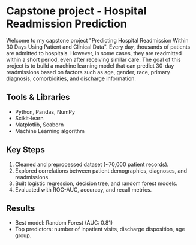 # Capstone project - Hospital Readmission Prediction

Welcome to my capstone project "Predicting Hospital Readmission Within 30 Days Using Patient and Clinical Data".
Every day, thousands of patients are admitted to hospitals. However, in some cases, they are readmitted within a short period, even after receiving similar care. The goal of this project is to build a machine learning model that can predict 30-day readmissions based on factors such as age, gender, race, primary diagnosis, comorbidities, and discharge information. 

## Tools & Libraries
- Python, Pandas, NumPy  
- Scikit-learn  
- Matplotlib, Seaborn
- Machine Learning algorithm

## Key Steps
1. Cleaned and preprocessed dataset (~70,000 patient records).  
2. Explored correlations between patient demographics, diagnoses, and readmissions.  
3. Built logistic regression, decision tree, and random forest models.  
4. Evaluated with ROC-AUC, accuracy, and recall metrics.  

## Results
- Best model: Random Forest (AUC: 0.81)  
- Top predictors: number of inpatient visits, discharge disposition, age group.  



